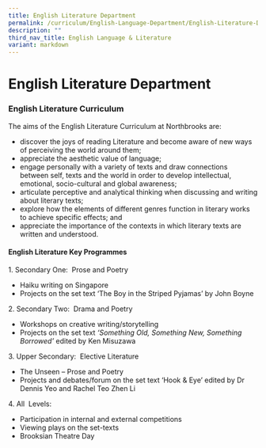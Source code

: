 ```yaml
---
title: English Literature Department
permalink: /curriculum/English-Language-Department/English-Literature-Department/
description: ""
third_nav_title: English Language & Literature
variant: markdown
---
```

English Literature Department
=============================

### **English Literature Curriculum**



The aims of the English Literature Curriculum at Northbrooks are:

*   discover the joys of reading Literature and become aware of new ways of perceiving the world around them;
*   appreciate the aesthetic value of language;
*   engage personally with a variety of texts and draw connections between self, texts and the world in order to develop intellectual, emotional, socio-cultural and global awareness;
*   articulate perceptive and analytical thinking when discussing and writing about literary texts;
*   explore how the elements of different genres function in literary works to achieve specific effects; and
*   appreciate the importance of the contexts in which literary texts are written and understood.

#### **English Literature Key Programmes**

1\. Secondary One:  Prose and Poetry

*   Haiku writing on Singapore
*   Projects on the set text ‘The Boy in the Striped Pyjamas’ by John Boyne

2\. Secondary Two:  Drama and Poetry

*   Workshops on creative writing/storytelling
*   Projects on the set text _‘Something Old, Something New, Something Borrowed’_ edited by Ken Misuzawa

3\. Upper Secondary:  Elective Literature

*   The Unseen – Prose and Poetry
*   Projects and debates/forum on the set text ‘Hook & Eye’ edited by Dr Dennis Yeo and Rachel Teo Zhen Li


4\. All  Levels: 

*   Participation in internal and external competitions
*   Viewing plays on the set-texts
*   Brooksian Theatre Day